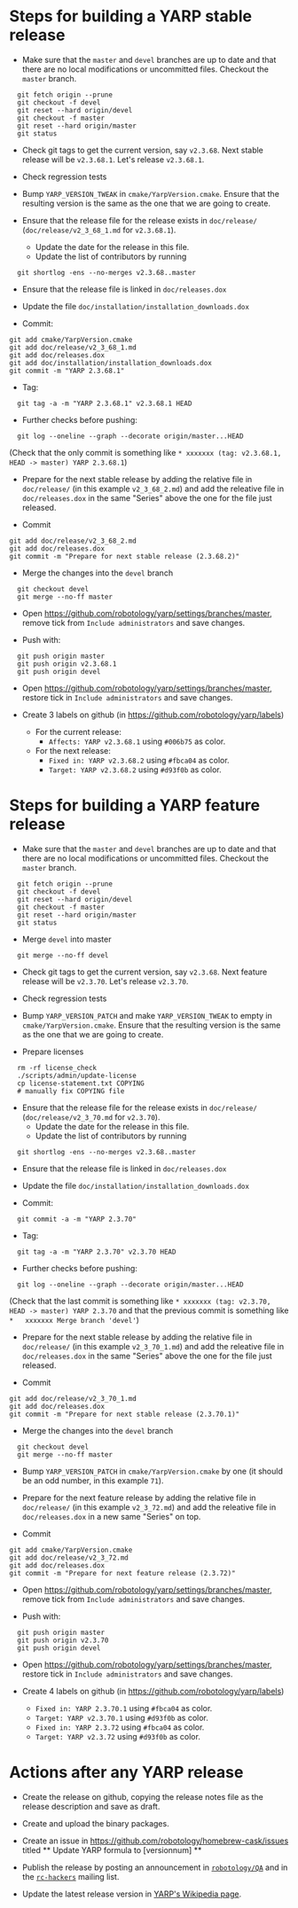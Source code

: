 Steps for building a YARP stable release
========================================

* Make sure that the `master` and `devel` branches are up to date and that
  there are no local modifications or uncommitted files.
  Checkout the `master` branch.

```
  git fetch origin --prune
  git checkout -f devel
  git reset --hard origin/devel
  git checkout -f master
  git reset --hard origin/master
  git status
```

* Check git tags to get the current version, say `v2.3.68`.
  Next stable release will be `v2.3.68.1`.
  Let's release `v2.3.68.1`.

* Check regression tests


* Bump `YARP_VERSION_TWEAK` in `cmake/YarpVersion.cmake`.
  Ensure that the resulting version is the same as the one that we are going to
  create.

* Ensure that the release file for the release exists in `doc/release/`
  (`doc/release/v2_3_68_1.md` for `v2.3.68.1`).
  * Update the date for the release in this file.
  * Update the list of contributors by running

```
  git shortlog -ens --no-merges v2.3.68..master
```

* Ensure that the release file is linked in `doc/releases.dox`

* Update the file `doc/installation/installation_downloads.dox`

* Commit:

```
git add cmake/YarpVersion.cmake
git add doc/release/v2_3_68_1.md
git add doc/releases.dox
git add doc/installation/installation_downloads.dox
git commit -m "YARP 2.3.68.1"
```

* Tag:

```
  git tag -a -m "YARP 2.3.68.1" v2.3.68.1 HEAD
```

* Further checks before pushing:

```
  git log --oneline --graph --decorate origin/master...HEAD
```

  (Check that the only commit is something like
  `* xxxxxxx (tag: v2.3.68.1, HEAD -> master) YARP 2.3.68.1`)

* Prepare for the next stable release by adding the relative file in
  `doc/release/` (in this example `v2_3_68_2.md`) and add the releative file in
  `doc/releases.dox` in the same "Series" above the one for the file just
  released.

* Commit

```
git add doc/release/v2_3_68_2.md
git add doc/releases.dox
git commit -m "Prepare for next stable release (2.3.68.2)"
```

* Merge the changes into the `devel` branch

```
  git checkout devel
  git merge --no-ff master
```

* Open https://github.com/robotology/yarp/settings/branches/master, remove tick
  from `Include administrators` and save changes.

* Push with:

```
  git push origin master
  git push origin v2.3.68.1
  git push origin devel
```

* Open https://github.com/robotology/yarp/settings/branches/master, restore tick
  in `Include administrators` and save changes.

* Create 3 labels on github (in https://github.com/robotology/yarp/labels)
  * For the current release:
    * `Affects: YARP v2.3.68.1` using `#006b75` as color.
  * For the next release:
    * `Fixed in: YARP v2.3.68.2` using `#fbca04` as color.
    * `Target: YARP v2.3.68.2` using `#d93f0b` as color.


Steps for building a YARP feature release
=========================================

* Make sure that the `master` and `devel` branches are up to date and that
  there are no local modifications or uncommitted files.
  Checkout the `master` branch.

```
  git fetch origin --prune
  git checkout -f devel
  git reset --hard origin/devel
  git checkout -f master
  git reset --hard origin/master
  git status
```

* Merge `devel` into master

```
  git merge --no-ff devel
```

* Check git tags to get the current version, say `v2.3.68`.
  Next feature release will be `v2.3.70`.
  Let's release `v2.3.70`.

* Check regression tests

* Bump `YARP_VERSION_PATCH` and make `YARP_VERSION_TWEAK` to empty in
  `cmake/YarpVersion.cmake`.
  Ensure that the resulting version is the same as the one that we are going to
  create.

* Prepare licenses

```
  rm -rf license_check
  ./scripts/admin/update-license
  cp license-statement.txt COPYING
  # manually fix COPYING file
```

* Ensure that the release file for the release exists in `doc/release/`
  (`doc/release/v2_3_70.md` for `v2.3.70`).
  * Update the date for the release in this file.
  * Update the list of contributors by running

```
  git shortlog -ens --no-merges v2.3.68..master
```

* Ensure that the release file is linked in `doc/releases.dox`

* Update the file `doc/installation/installation_downloads.dox`

* Commit:

```
  git commit -a -m "YARP 2.3.70"
```

* Tag:

```
  git tag -a -m "YARP 2.3.70" v2.3.70 HEAD
```

* Further checks before pushing:

```
  git log --oneline --graph --decorate origin/master...HEAD
```

  (Check that the last commit is something like
  `* xxxxxxx (tag: v2.3.70, HEAD -> master) YARP 2.3.70` and that the previous
  commit is something like `*   xxxxxxx Merge branch 'devel'`)

* Prepare for the next stable release by adding the relative file in
  `doc/release/` (in this example `v2_3_70_1.md`) and add the releative file in
  `doc/releases.dox` in the same "Series" above the one for the file just
  released.

* Commit

```
git add doc/release/v2_3_70_1.md
git add doc/releases.dox
git commit -m "Prepare for next stable release (2.3.70.1)"
```

* Merge the changes into the `devel` branch

```
  git checkout devel
  git merge --no-ff master
```

* Bump `YARP_VERSION_PATCH` in `cmake/YarpVersion.cmake` by one (it should be an
  odd number, in this example `71`).

* Prepare for the next feature release by adding the relative file in
 `doc/release/` (in this example `v2_3_72.md`)
  and add the releative file in `doc/releases.dox` in a new same "Series" on top.

* Commit

```
git add cmake/YarpVersion.cmake
git add doc/release/v2_3_72.md
git add doc/releases.dox
git commit -m "Prepare for next feature release (2.3.72)"
```

* Open https://github.com/robotology/yarp/settings/branches/master, remove tick
  from `Include administrators` and save changes.

* Push with:

```
  git push origin master
  git push origin v2.3.70
  git push origin devel
```

* Open https://github.com/robotology/yarp/settings/branches/master, restore tick
  in `Include administrators` and save changes.

* Create 4 labels on github (in https://github.com/robotology/yarp/labels)
  * `Fixed in: YARP 2.3.70.1` using `#fbca04` as color.
  * `Target: YARP v2.3.70.1` using `#d93f0b` as color.
  * `Fixed in: YARP 2.3.72` using `#fbca04` as color.
  * `Target: YARP v2.3.72` using `#d93f0b` as color.



Actions after any YARP release
==============================

* Create the release on github, copying the release notes file as the release
  description and save as draft.

* Create and upload the binary packages.

* Create an issue in https://github.com/robotology/homebrew-cask/issues titled ** Update YARP formula to [versionnum] **

* Publish the release by posting an announcement in
  [`robotology/QA`](https://github.com/robotology/QA) and in the
  [`rc-hackers`](http://wiki.icub.org/wiki/Robotcub-hackers) mailing list.

* Update the latest release version in
  [YARP's Wikipedia page](https://en.wikipedia.org/wiki/YARP).

